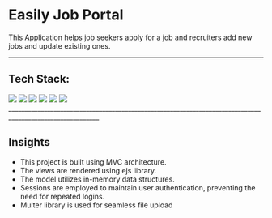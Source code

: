 <h1>Easily Job Portal</h1>

This Application helps job seekers apply for a job and recruiters add new jobs and update existing ones. 
<hr/>
<h2>Tech Stack:</h2>
<div>
 <img src= "https://img.shields.io/badge/HTML5-E34F26?style=for-the-badge&logo=html5&logoColor=white"> 
  <img src="https://img.shields.io/badge/CSS3-1572B6?style=for-the-badge&logo=css3&logoColor=white"> 
  <img src="https://img.shields.io/badge/Bootstrap-563D7C?style=for-the-badge&logo=bootstrap&logoColor=white"> 
  <img src="https://img.shields.io/badge/Node.js-43853D?style=for-the-badge&logo=node.js&logoColor=white"> 
  <img src="https://img.shields.io/badge/Express-000000.svg?style=for-the-badge&logo=Express&logoColor=yellow"/>
  <img src="https://img.shields.io/badge/EJS-B4CA65.svg?style=for-the-badge&logo=EJS&logoColor=black">
</div>
__________________________________________________________________________________________________________

<h2> Insights </h2>
<ul>
<li>This project is built using MVC architecture. </li>
<li> The views are rendered using ejs library. </li>
<li> The model utilizes in-memory data structures.</li>
<li> Sessions are employed to maintain user authentication, preventing the need for repeated logins.</li>
<li> Multer library is used for seamless file upload </li>
</ul>

